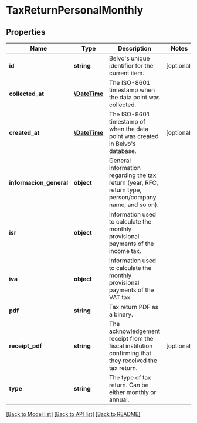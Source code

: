 # TaxReturnPersonalMonthly

## Properties
Name | Type | Description | Notes
------------ | ------------- | ------------- | -------------
**id** | **string** | Belvo&#x27;s unique identifier for the current item. | [optional] 
**collected_at** | [**\DateTime**](\DateTime.md) | The ISO-8601 timestamp when the data point was collected. | 
**created_at** | [**\DateTime**](\DateTime.md) | The ISO-8601 timestamp of when the data point was created in Belvo&#x27;s database. | [optional] 
**informacion_general** | **object** | General information regarding the tax return (year, RFC, return type, person/company name, and so on). | 
**isr** | **object** | Information used to calculate the monthly provisional payments of the income tax. | 
**iva** | **object** | Information used to calculate the monthly provisional payments of the VAT tax. | 
**pdf** | **string** | Tax return PDF as a binary. | 
**receipt_pdf** | **string** | The acknowledgement receipt from the fiscal institution confirming that they received the tax return. | [optional] 
**type** | **string** | The type of tax return. Can be either monthly or annual. | 

[[Back to Model list]](../../README.md#documentation-for-models) [[Back to API list]](../../README.md#documentation-for-api-endpoints) [[Back to README]](../../README.md)

